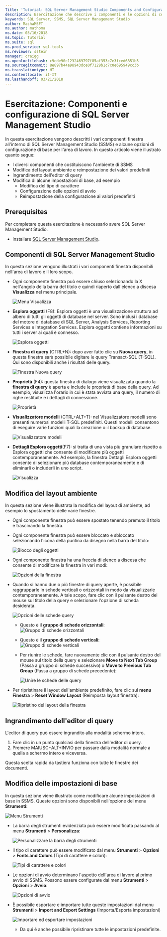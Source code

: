 ```yaml
---
Title: 'Tutorial: SQL Server Management Studio Components and Configuration'
description: Esercitazione che descrive i componenti e le opzioni di configurazione di base per l'ambiente di SQL Server Management Studio.
keywords: SQL Server, SSMS, SQL Server Management Studio
author: MashaMSFT
ms.author: mathoma
ms.date: 03/16/2018
ms.topic: Tutorial
ms.suite: sql
ms.prod_service: sql-tools
ms.reviewer: sstein
manager: craigg
ms.openlocfilehash: c9ede90c1232469797f85af353c7e3fced6851b5
ms.sourcegitcommit: 8e897b44a98943dce0f7129b1c7c0e695949cc3b
ms.translationtype: HT
ms.contentlocale: it-IT
ms.lasthandoff: 03/21/2018
---
```

# <a name="tutorial-sql-server-management-studio-components-and-configuration"></a>Esercitazione: Componenti e configurazione di SQL Server Management Studio
In questa esercitazione vengono descritti i vari componenti finestra all'interno di SQL Server Management Studio (SSMS) e alcune opzioni di configurazione di base per l'area di lavoro. In questo articolo viene illustrato quanto segue: 
- I diversi componenti che costituiscono l'ambiente di SSMS
- Modifica del layout ambiente e reimpostazione dei valori predefiniti
- Ingrandimento dell'editor di query
- Modifica di alcune impostazioni di base, ad esempio
    - Modifica del tipo di carattere
    - Configurazione delle opzioni di avvio
    - Reimpostazione della configurazione ai valori predefiniti

## <a name="prerequisites"></a>Prerequisites
Per completare questa esercitazione è necessario avere SQL Server Management Studio.  

- Installare [SQL Server Management Studio](https://docs.microsoft.com/en-us/sql/ssms/download-sql-server-management-studio-ssms).

## <a name="sql-server-management-studio-components"></a>Componenti di SQL Server Management Studio
In questa sezione vengono illustrati i vari componenti finestra disponibili nell'area di lavoro e il loro scopo. 

- Ogni componente finestra può essere chiuso selezionando la X nell'angolo della barra del titolo e quindi riaperto dall'elenco a discesa **Visualizza** nel menu principale. 

    ![Menu Visualizza](media/ssms-configuration/viewmenu.png)

- **Esplora oggetti** (F8): Esplora oggetti è una visualizzazione struttura ad albero di tutti gli oggetti di database nel server. Sono inclusi i database del motore di database di SQL Server, Analysis Services, Reporting Services e Integration Services. Esplora oggetti contiene informazioni su tutti i server ai quali è connesso. 
    
    ![Esplora oggetti](media/ssms-configuration/objectexplorer.png)
- **Finestra di query** (CTRL+N): dopo aver fatto clic su **Nuova query**, in questa finestra sarà possibile digitare le query Transact-SQL (T-SQL). Qui sono disponibili anche i risultati delle query.
    
    ![Finestra Nuova query](media/ssms-configuration/newquery.png)

- **Proprietà** (F4): questa finestra di dialogo viene visualizzata quando la **finestra di query** è aperta e include le proprietà di base della query. Ad esempio, visualizza l'orario in cui è stata avviata una query, il numero di righe restituite e i dettagli di connessione.  

    ![Proprietà](media/ssms-configuration/properties.png)

- **Visualizzatore modelli** (CTRL+ALT+T): nel Visualizzatore modelli sono presenti numerosi modelli T-SQL predefiniti. Questi modelli consentono di eseguire varie funzioni quali la creazione o il backup di database. 

    ![Visualizzatore modelli](media/ssms-configuration/templates.png)

- **Dettagli Esplora oggetti**(F7): si tratta di una vista più granulare rispetto a Esplora oggetti che consente di modificare più oggetti contemporaneamente. Ad esempio, la finestra Dettagli Esplora oggetti consente di selezionare più database contemporaneamente e di eliminarli o includerli in uno script. 

    ![Visualizza](media/ssms-configuration/objectexplorerdetails.PNG) 
 

    

## <a name="changing-the-environmental-layout"></a>Modifica del layout ambiente 
In questa sezione viene illustrata la modifica del layout di ambiente, ad esempio lo spostamento delle varie finestre. 

-  Ogni componente finestra può essere spostato tenendo premuto il titolo e trascinando la finestra. 
- Ogni componente finestra può essere bloccato e sbloccato selezionando l'icona della puntina da disegno nella barra del titolo:
    
    ![Blocco degli oggetti](media/ssms-configuration/pushpin.png)

- Ogni componente finestra ha una freccia di elenco a discesa che consente di modificare la finestra in vari modi: 

    ![Opzioni della finestra](media/ssms-configuration/windowoptions.png)

- Quando si hanno due o più finestre di query aperte, è possibile raggrupparle in schede verticali o orizzontali in modo da visualizzarle contemporaneamente. A tale scopo, fare clic con il pulsante destro del mouse sul titolo della query e selezionare l'opzione di scheda desiderata. 
 
    ![Opzioni delle schede query](media/ssms-configuration/querytabbedoptions.png)

    - Questo è il **gruppo di schede orizzontali**: ![Gruppo di schede orizzontali](media/ssms-configuration/horizontaltab.png)     
    
    - Questo è il **gruppo di schede verticali**:  
        ![Gruppo di schede verticali](media/ssms-configuration/verticaltabgroup.png)
        

    - Per riunire le schede, fare nuovamente clic con il pulsante destro del mouse sul titolo della query e selezionare **Move to Next Tab Group** (Passa a gruppo di schede successivo) o **Move to Previous Tab Group** (Passa a gruppo di schede precedente):
    
        ![Unire le schede delle query](media/ssms-configuration/mergetabgroups.png)

- Per ripristinare il layout dell'ambiente predefinito, fare clic sul **menu Finestra** > **Reset Window Layout** (Reimposta layout finestra):
 
    ![Ripristino del layout della finestra](media/ssms-configuration/resetwindowlayout.png)
    
## <a name="maximizing-query-editor"></a>Ingrandimento dell'editor di query
L'editor di query può essere ingrandito alla modalità schermo intero.

1. Fare clic in un punto qualsiasi della finestra dell'editor di query.
2. Premere MAIUSC+ALT+INVIO per passare dalla modalità normale a quella a schermo intero e viceversa. 

Questa scelta rapida da tastiera funziona con tutte le finestre dei documenti. 



## <a name="changing-basic-settings"></a>Modifica delle impostazioni di base
In questa sezione viene illustrato come modificare alcune impostazioni di base in SSMS. Queste opzioni sono disponibili nell'opzione del menu **Strumenti**:

  ![Menu Strumenti](media/ssms-configuration/tools.png)


- La barra degli strumenti evidenziata può essere modificata passando al menu **Strumenti** > **Personalizza**:

    ![Personalizzare la barra degli strumenti](media/ssms-configuration/toolbar.png)

- Il tipo di carattere può essere modificato dal menu **Strumenti** > **Opzioni** > **Fonts and Colors** (Tipi di carattere e colori):

     ![Tipi di carattere e colori](media/ssms-configuration/fontsandcolors.png)

- Le opzioni di avvio determinano l'aspetto dell'area di lavoro al primo avvio di SSMS. Possono essere configurate dal menu **Strumenti** > **Opzioni** > **Avvio**:
 
    ![Opzioni di avvio](media/ssms-configuration/startup.png)

- È possibile esportare e importare tutte queste impostazioni dal menu **Strumenti** > **Import and Export Settings** (Importa/Esporta impostazioni) 

    ![Importare ed esportare impostazioni](media/ssms-configuration/settings.png)
    - Da qui è anche possibile ripristinare tutte le impostazioni predefinite. 



